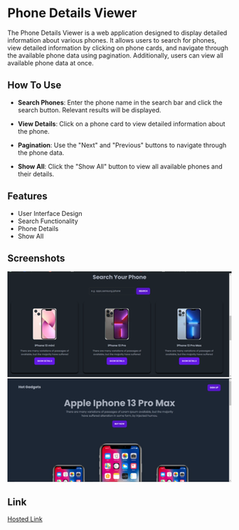 
# Phone Details Viewer

The Phone Details Viewer is a web application designed to display detailed information about various phones. It allows users to search for phones, view detailed information by clicking on phone cards, and navigate through the available phone data using pagination. Additionally, users can view all available phone data at once.


## How To Use

-  **Search Phones**: Enter the phone name in the search bar and click the search button. Relevant results will be displayed.

- **View Details**: Click on a phone card to view detailed information about the phone.

- **Pagination**: Use the "Next" and "Previous" buttons to navigate through the phone data.

- **Show All**: Click the "Show All" button to view all available phones and their details.
## Features

- User Interface Design
- Search Functionality
- Phone Details
- Show All


## Screenshots

<img width="1276" alt="Screenshot 2024-06-02 at 2 08 19 AM" src="https://github.com/varunarora137/js_assignments/blob/main/phone_hunting/screenshots/Screenshot%202024-06-05%20153933.png">

<img width="1276" alt="Screenshot 2024-06-02 at 2 08 19 AM" src="https://github.com/varunarora137/js_assignments/blob/main/phone_hunting/screenshots/Screenshot%202024-06-05%20154000.png">


## Link
[Hosted Link](https://varunarora137.github.io/js_assignments/phone_hunting/index.html)
